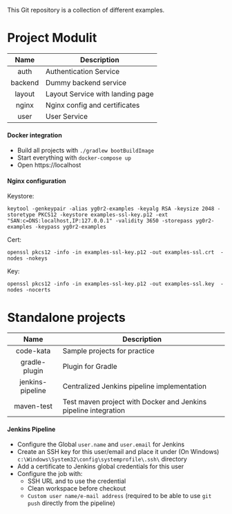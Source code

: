 This Git repository is a collection of different examples.

Project Modulit
===

|Name|Description|
|:---:|---|
|auth|Authentication Service|
|backend|Dummy backend service|
|layout|Layout Service with landing page|
|nginx|Nginx config and certificates|
|user|User Service|

#### Docker integration

- Build all projects with `./gradlew bootBuildImage`
- Start everything with `docker-compose up`
- Open https://localhost

#### Nginx configuration

Keystore:
```
keytool -genkeypair -alias yg0r2-examples -keyalg RSA -keysize 2048 -storetype PKCS12 -keystore examples-ssl-key.p12 -ext "SAN:c=DNS:localhost,IP:127.0.0.1" -validity 3650 -storepass yg0r2-examples -keypass yg0r2-examples
```

Cert:
```
openssl pkcs12 -info -in examples-ssl-key.p12 -out examples-ssl.crt  -nodes -nokeys
```

Key:
```
openssl pkcs12 -info -in examples-ssl-key.p12 -out examples-ssl.key  -nodes -nocerts
```

Standalone projects
===

|Name|Description|
|:---:|---|
|code-kata|Sample projects for practice|
|gradle-plugin|Plugin for Gradle|
|jenkins-pipeline|Centralized Jenkins pipeline implementation|
|maven-test|Test maven project with Docker and Jenkins pipeline integration|

#### Jenkins Pipeline

- Configure the Global `user.name` and `user.email` for Jenkins
- Create an SSH key for this user/email and place it under (On Windows) `c:\Windows\System32\config\systemprofile\.ssh\` directory
- Add a certificate to Jenkins global credentials for this user
- Configure the job with:
  - SSH URL and to use the credential
  - Clean workspace before checkout
  - `Custom user name/e-mail address` (required to be able to use `git push` directly from the pipeline)

